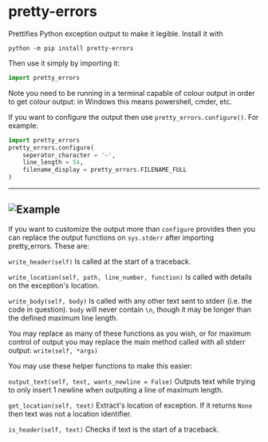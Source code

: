 # pretty-errors

Prettifies Python exception output to make it legible. Install it with
```
python -m pip install pretty-errors
```

Then use it simply by importing it:
```python
import pretty_errors
```
Note you need to be running in a terminal capable of colour output in order to get colour output: in Windows
this means powershell, cmder, etc.

If you want to configure the output then use `pretty_errors.configure()`.  For example:
```python
import pretty_errors
pretty_errors.configure(
    seperator_character = '—',
    line_length = 54,
    filename_display = pretty_errors.FILENAME_FULL
)
```
---
![Example](https://i.imgur.com/0jpEqob.png)
---
If you want to customize the output more than `configure` provides then you can replace the output functions
on `sys.stderr` after importing pretty_errors.  These are:

`write_header(self)`
Is called at the start of a traceback.

`write_location(self, path, line_number, function)`
Is called with details on the exception's location.

`write_body(self, body)`
Is called with any other text sent to stderr (i.e. the code in question).  `body` will never contain `\n`, though
it may be longer than the defined maximum line length.

You may replace as many of these functions as you wish, or for maximum control of output you may replace the main
method called with all stderr output:
`write(self, *args)`


You may use these helper functions to make this easier:

`output_text(self, text, wants_newline = False)`
Outputs text while trying to only insert 1 newline when outputing a line of maximum length.

`get_location(self, text)`
Extract's location of exception.  If it returns `None` then text was not a location identifier.

`is_header(self, text)`
Checks if text is the start of a traceback.
